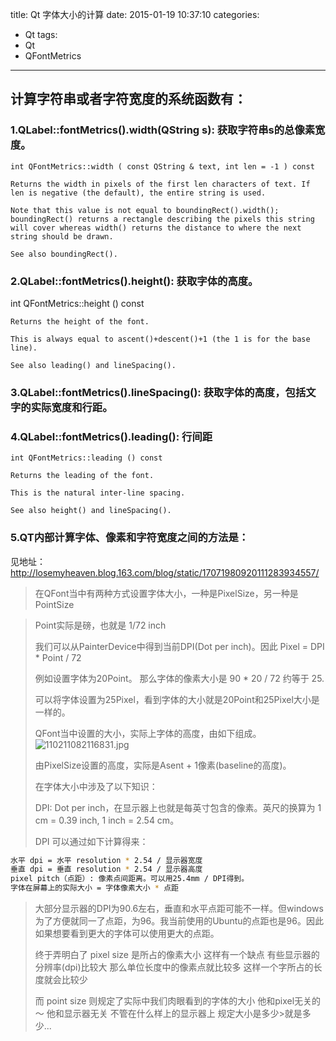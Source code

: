 title: Qt 字体大小的计算
date: 2015-01-19 10:37:10
categories:
- Qt
tags:
- Qt
- QFontMetrics
---
## 计算字符串或者字符宽度的系统函数有：

### 1.QLabel::fontMetrics().width(QString s): 获取字符串s的总像素宽度。
``` cplusplus
int QFontMetrics::width ( const QString & text, int len = -1 ) const

Returns the width in pixels of the first len characters of text. If len is negative (the default), the entire string is used.

Note that this value is not equal to boundingRect().width(); boundingRect() returns a rectangle describing the pixels this string will cover whereas width() returns the distance to where the next string should be drawn.

See also boundingRect().
```

### 2.QLabel::fontMetrics().height(): 获取字体的高度。

int QFontMetrics::height () const
``` cplusplus
Returns the height of the font.

This is always equal to ascent()+descent()+1 (the 1 is for the base line).

See also leading() and lineSpacing().
```
### 3.QLabel::fontMetrics().lineSpacing(): 获取字体的高度，包括文字的实际宽度和行距。

### 4.QLabel::fontMetrics().leading(): 行间距
``` cplusplus
int QFontMetrics::leading () const

Returns the leading of the font.

This is the natural inter-line spacing.

See also height() and lineSpacing().
```

### 5.QT内部计算字体、像素和字符宽度之间的方法是：

见地址：http://losemyheaven.blog.163.com/blog/static/17071980920111283934557/

>在QFont当中有两种方式设置字体大小，一种是PixelSize，另一种是PointSize

>Point实际是磅，也就是 1/72 inch
>
>我们可以从PainterDevice中得到当前DPI(Dot per inch)。因此 Pixel = DPI * Point / 72
>
>例如设置字体为20Point。 那么字体的像素大小是 90 * 20 / 72 约等于 25.
>
>可以将字体设置为25Pixel，看到字体的大小就是20Point和25Pixel大小是一样的。
>
>QFont当中设置的大小，实际上字体的高度，由如下组成。
>![110211082116831.jpg](http://www.linuxidc.com/upload/2011_02/110211082116831.jpg)
>
>由PixelSize设置的高度，实际是Asent + 1像素(baseline的高度)。
>
>在字体大小中涉及了以下知识：
>
>DPI: Dot per inch，在显示器上也就是每英寸包含的像素。英尺的换算为 1 cm = 0.39 inch, 1 inch = 2.54 cm。
>
>DPI 可以通过如下计算得来：
```bash
水平 dpi = 水平 resolution * 2.54 / 显示器宽度
垂直 dpi = 垂直 resolution * 2.54 / 显示器高度
pixel pitch（点距）: 像素点间距离。可以用25.4mm / DPI得到。
字体在屏幕上的实际大小 = 字体像素大小 * 点距
```
>大部分显示器的DPI为90.6左右，垂直和水平点距可能不一样。但windows为了方便就同一了点距，为96。我当前使用的Ubuntu的点距也是96。因此如果想要看到更大的字体可以使用更大的点距。
>
>终于弄明白了 pixel size 是所占的像素大小  这样有一个缺点 有些显示器的分辨率(dpi)比较大  那么单位长度中的像素点就比较多 这样一个字所占的长度就会比较少
>
>而 point size 则规定了实际中我们肉眼看到的字体的大小 他和pixel无关的～ 他和显示器无关  不管在什么样上的显示器上 规定大小是多少>就是多少...
